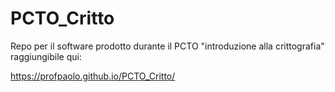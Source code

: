 # PCTO_Critto
Repo per il software prodotto durante il PCTO "introduzione alla crittografia" raggiungibile qui:

https://profpaolo.github.io/PCTO_Critto/
